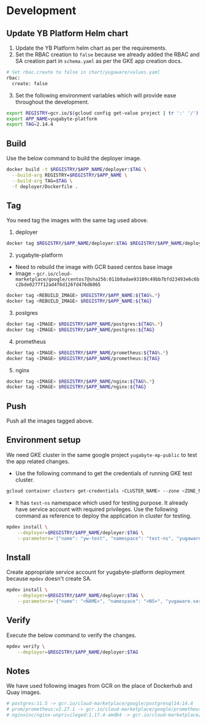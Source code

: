 # Development

## Update YB Platform Helm chart

1. Update the YB Platform helm chart as per the requirements.
2. Set the RBAC creation to `false` because we already added the RBAC and SA creation part in `schema.yaml` as per the GKE app creation docs.

```bash
# Set rbac.create to false in chart/yugaware/values.yaml
rbac:
  create: false
```

3. Set the following environment variables which will provide ease throughout the development.

```bash
export REGISTRY=gcr.io/$(gcloud config get-value project | tr ':' '/')
export APP_NAME=yugabyte-platform
export TAG=2.14.4
```

## Build

Use the below command to build the deployer image.

```bash
docker build -t $REGISTRY/$APP_NAME/deployer:$TAG \
  --build-arg REGISTRY=$REGISTRY/$APP_NAME \
  --build-arg TAG=$TAG \
  -f deployer/Dockerfile .
```

## Tag

You need tag the images with the same tag used above.

1. deployer
```bash
docker tag $REGISTRY/$APP_NAME/deployer:$TAG $REGISTRY/$APP_NAME/deployer:${TAG%.*}
```

2. yugabyte-platform
  - Need to rebuild the image with GCR based centos base image
  - Image - `gcr.io/cloud-marketplace/google/centos7@sha256:011b9adae93109c49bb7bfd23493e6c6bc2bde0277f12ad4f6d126fd476d6065`
```bash
docker tag <REBUILD_IMAGE> $REGISTRY/$APP_NAME:${TAG%.*}
docker tag <REBUILD_IMAGE> $REGISTRY/$APP_NAME:${TAG}
```

3. postgres
```bash
docker tag <IMAGE> $REGISTRY/$APP_NAME/postgres:${TAG%.*}
docker tag <IMAGE> $REGISTRY/$APP_NAME/postgres:${TAG}
```
4. prometheus
```bash
docker tag <IMAGE> $REGISTRY/$APP_NAME/prometheus:${TAG%.*}
docker tag <IMAGE> $REGISTRY/$APP_NAME/prometheus:${TAG}
```

5. nginx
```bash
docker tag <IMAGE> $REGISTRY/$APP_NAME/nginx:${TAG%.*}
docker tag <IMAGE> $REGISTRY/$APP_NAME/nginx:${TAG}
```

## Push

Push all the images tagged above.

## Environment setup

We need GKE cluster in the same google project `yugabyte-mp-public` to test the app related changes.

- Use the following command to get the credentials of running GKE test cluster.

```bash
gcloud container clusters get-credentials <CLUSTER_NAME> --zone <ZONE_NAME>
```

- It has `test-ns` namespace which used for testing purpose. It already have service account with required privileges.
  Use the following command as reference to deploy the application in cluster for testing.

```bash
mpdev install \
	--deployer=$REGISTRY/$APP_NAME/deployer:$TAG \
	--parameters='{"name": "yw-test", "namespace": "test-ns", "yugaware.serviceAccount": "yugabyte-platform-universe-management"}'
```

## Install

Create appropriate service account for yugabyte-platform deployment because `mpdev` doesn't create SA.

```bash
mpdev install \
	--deployer=$REGISTRY/$APP_NAME/deployer:$TAG \
	--parameters='{"name": "<NAME>", "namespace": "<NS>", "yugaware.serviceAccount": "<SA>"}'
```

## Verify

Execute the below command to verify the changes.

```bash
mpdev verify \
	--deployer=$REGISTRY/$APP_NAME/deployer:$TAG
```

## Notes

We have used following images from GCR on the place of Dockerhub and Quay images.

```bash
# postgres:11.5 -> gcr.io/cloud-marketplace/google/postgresql14:14.4
# prom/prometheus:v2.27.1 -> gcr.io/cloud-marketplace/google/prometheus2:2.33
# nginxinc/nginx-unprivileged:1.17.4-amd64 -> gcr.io/cloud-marketplace/google/nginx1:1.20
```

